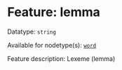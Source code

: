 # Feature: lemma

Datatype: `string`

Available for nodetype(s): [`word`](wordnodefeatures.md)

Feature description: Lexeme (lemma)
